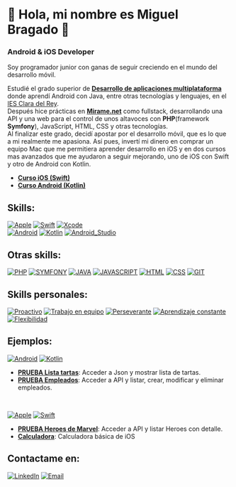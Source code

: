 # 👋 Hola, mi nombre es Miguel Bragado 👋
### Android & iOS Developer

Soy programador junior con ganas de seguir creciendo en el mundo del desarrollo móvil.

Estudié el grado superior de [**Desarrollo de aplicaciones multiplataforma**](https://iesclaradelrey.es/portal/index.php/es/ensenanzas/ensenanzas-listado/840-dm) donde aprendí Android con Java, entre otras tecnologías y lenguajes, en el [IES Clara del Rey](https://iesclaradelrey.es/portal/index.php/es/). </br>
Después hice prácticas en [**Mirame.net**](https://www.mirame.net/) como fullstack, desarrollando una API y una web para el control de unos altavoces con **PHP**(framework **Symfony**), JavaScript, HTML, CSS y otras tecnologías. </br>
Al finalizar este grado, decidí apostar por el desarrollo móvil, que es lo que a mi realmente me apasiona. Así pues, invertí mi dinero en comprar un equipo Mac que me permitiera aprender desarrollo en iOS y en dos cursos mas avanzados que me ayudaron a seguir mejorando, uno de iOS con Swift y otro de Android con Kotlin.

- [**Curso iOS (Swift)**](https://www.udemy.com/certificate/UC-0a2a1719-a60b-4991-9922-39c29ad9dca5/)
- [**Curso Android (Kotlin)**](https://kotlinandroides.club.hotmart.com/public/user-certificate/69825aad-d78a-486c-8b35-f51b3c8e0c17/_)


## Skills:
[![Apple](https://img.shields.io/badge/iOS-999999?style=for-the-badge&logo=apple&logoColor=white&labelColor=101010)]()
[![Swift](https://img.shields.io/badge/Swift-FA7343?style=for-the-badge&logo=swift&logoColor=white&labelColor=101010)]()
[![Xcode](https://img.shields.io/badge/Xcode-1575F9?style=for-the-badge&logo=xcode&logoColor=white&labelColor=101010)]()
</br>
[![Android](https://img.shields.io/badge/Android-3DDC84?style=for-the-badge&logo=android&logoColor=white&labelColor=101010)]()
[![Kotlin](https://img.shields.io/badge/Kotlin-0095D5?style=for-the-badge&logo=kotlin&logoColor=white&labelColor=101010)]()
[![Android_Studio](https://img.shields.io/badge/Android_Studio-3DDC84?style=for-the-badge&logo=android-studio&logoColor=white&labelColor=101010)]()

## Otras skills:
[![PHP](https://img.shields.io/badge/PHP-0095D1?style=for-the-badge&logo=php&logoColor=white&labelColor=101010)]()
[![SYMFONY](https://img.shields.io/badge/SYMFONY-999999?style=for-the-badge&logo=symfony&logoColor=white&labelColor=101010)]()
[![JAVA](https://img.shields.io/badge/Java-ff7b00?style=for-the-badge&logo=java&logoColor=white&labelColor=101010)]()
[![JAVASCRIPT](https://img.shields.io/badge/JavaScript-ffc800?style=for-the-badge&logo=javascript&logoColor=white&labelColor=101010)]()
[![HTML](https://img.shields.io/badge/HTML5-e88300?style=for-the-badge&logo=html5&logoColor=white&labelColor=101010)]()
[![CSS](https://img.shields.io/badge/CSS3-0097e8?style=for-the-badge&logo=css3&logoColor=white&labelColor=101010)]()
[![GIT](https://img.shields.io/badge/Git-ff6f00?style=for-the-badge&logo=git&logoColor=white&labelColor=101010)]()

## Skills personales:
[![Proactivo](https://img.shields.io/badge/PROACTIVO-0095D1?style=for-the-badge&logo=&logoColor=white&labelColor=101010)]()
[![Trabajo en equipo](https://img.shields.io/badge/Trabajo_en_equipo-0095D1?style=for-the-badge&logo=&logoColor=white&labelColor=101010)]()
[![Perseverante](https://img.shields.io/badge/Perseverante-0095D1?style=for-the-badge&logo=&logoColor=white&labelColor=101010)]()
[![Aprendizaje constante](https://img.shields.io/badge/Aprendizaje_constante-0095D1?style=for-the-badge&logo=&logoColor=white&labelColor=101010)]()
[![Flexibilidad](https://img.shields.io/badge/Flexibilidad-0095D1?style=for-the-badge&logo=&logoColor=white&labelColor=101010)]()

## Ejemplos:
[![Android](https://img.shields.io/badge/Android-3DDC84?style=for-the-badge&logo=android&logoColor=white&labelColor=101010)]() 
[![Kotlin](https://img.shields.io/badge/Kotlin-0095D5?style=for-the-badge&logo=kotlin&logoColor=white&labelColor=101010)]()
- [**PRUEBA Lista tartas**](https://github.com/MiguelBS-GH/CakesListApp.git): Acceder a Json y mostrar lista de tartas.
- [**PRUEBA Empleados**](https://github.com/MiguelBS-GH/CakesListApp.git): Acceder a API y listar, crear, modificar y eliminar empleados.

</br>

[![Apple](https://img.shields.io/badge/iOS-999999?style=for-the-badge&logo=apple&logoColor=white&labelColor=101010)]()
[![Swift](https://img.shields.io/badge/Swift-FA7343?style=for-the-badge&logo=swift&logoColor=white&labelColor=101010)]()
- [**PRUEBA Heroes de Marvel**](https://github.com/MiguelBS-GH/MarvelApp-iOS.git): Acceder a API y listar Heroes con detalle.
- [**Calculadora**](https://github.com/MiguelBS-GH/MarvelApp-iOS.git): Calculadora básica de iOS

## Contactame en:
[![LinkedIn](https://img.shields.io/badge/LinkedIn-Miguel_Bragado-0077B5?style=for-the-badge&logo=linkedin&logoColor=white&labelColor=101010)](https://www.linkedin.com/in/miguel-bragado-s%C3%A1nchez-873362183/)
[![Email](https://img.shields.io/badge/gmail-m.bragado.99@gmail.com-D14836?style=for-the-badge&logo=gmail&logoColor=white&labelColor=101010)](mailto:m.bragado.99@gmail.com)

